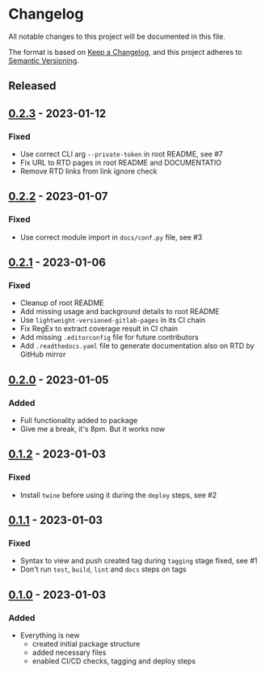 # Changelog
All notable changes to this project will be documented in this file.

The format is based on [Keep a Changelog](https://keepachangelog.com/en/1.0.0/),
and this project adheres to [Semantic Versioning](https://semver.org/spec/v2.0.0.html).

<!--
RegEx for release version from file
r"^\#\# \[\d{1,}[.]\d{1,}[.]\d{1,}\] \- \d{4}\-\d{2}-\d{2}$"
-->

## Released
## [0.2.3] - 2023-01-12
### Fixed
- Use correct CLI arg `--private-token` in root README, see #7
- Fix URL to RTD pages in root README and DOCUMENTATIO
- Remove RTD links from link ignore check

## [0.2.2] - 2023-01-07
### Fixed
- Use correct module import in `docs/conf.py` file, see #3

## [0.2.1] - 2023-01-06
### Fixed
- Cleanup of root README
- Add missing usage and background details to root README
- Use `lightweight-versioned-gitlab-pages` in its CI chain
- Fix RegEx to extract coverage result in CI chain
- Add missing `.editorconfig` file for future contributors
- Add `.readthedocs.yaml` file to generate documentation also on RTD by GitHub mirror

## [0.2.0] - 2023-01-05
### Added
- Full functionality added to package
- Give me a break, it's 8pm. But it works now

## [0.1.2] - 2023-01-03
### Fixed
- Install `twine` before using it during the `deploy` steps, see #2

## [0.1.1] - 2023-01-03
### Fixed
- Syntax to view and push created tag during `tagging` stage fixed, see #1
- Don't run `test`, `build`, `lint` and `docs` steps on tags

## [0.1.0] - 2023-01-03
### Added
- Everything is new
	- created initial package structure
	- added necessary files
	- enabled CI/CD checks, tagging and deploy steps

<!-- Links -->
[0.2.3]: https://gitlab.com/brainelectronics/lightweight-versioned-gitlab-pages/-/tags/0.2.3
[0.2.2]: https://gitlab.com/brainelectronics/lightweight-versioned-gitlab-pages/-/tags/0.2.2
[0.2.1]: https://gitlab.com/brainelectronics/lightweight-versioned-gitlab-pages/-/tags/0.2.1
[0.2.0]: https://gitlab.com/brainelectronics/lightweight-versioned-gitlab-pages/-/tags/0.2.0
[0.1.2]: https://gitlab.com/brainelectronics/lightweight-versioned-gitlab-pages/-/tags/0.1.2
[0.1.1]: https://gitlab.com/brainelectronics/lightweight-versioned-gitlab-pages/-/tags/0.1.1
[0.1.0]: https://gitlab.com/brainelectronics/lightweight-versioned-gitlab-pages/-/tags/0.1.0
